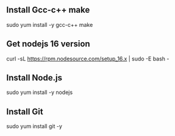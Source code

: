 
## Install Gcc-c++ make

sudo yum install -y gcc-c++ make

## Get nodejs 16 version 
curl -sL https://rpm.nodesource.com/setup_16.x | sudo -E bash -

## Install Node.js
sudo yum install -y nodejs

## Install Git
sudo yum install git -y
